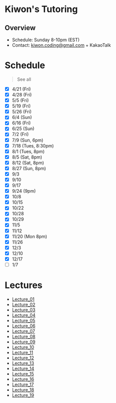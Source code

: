# Kiwon's Tutoring
## Overview
* Schedule: Sunday 8-10pm (EST)
* Contact: kiwon.coding@gmail.com + KakaoTalk

# Schedule
> See all
  - [x] 4/21 (Fri)
  - [x] 4/28 (Fri)
- [x] 5/5 (Fri)
- [x] 5/19 (Fri)
- [x] 5/26 (Fri)
- [x] 6/4 (Sun)
- [x] 6/16 (Fri)
- [x] 6/25 (Sun)
- [x] 7/2 (Fri)
- [x] 7/9 (Sun, 6pm)
- [x] 7/18 (Tues, 8:30pm)
- [x] 8/1 (Tues, 8pm)
- [x] 8/5 (Sat, 8pm)
- [x] 8/12 (Sat, 8pm)
- [x] 8/27 (Sun, 8pm)
- [x] 9/3
- [x] 9/10
- [x] 9/17
- [x] 9/24 (9pm)
- [x] 10/8
- [x] 10/15
- [x] 10/22
- [x] 10/28
- [x] 10/29
- [x] 11/5
- [x] 11/12
- [x] 11/20 (Mon 8pm)
- [x] 11/26
- [x] 12/3
- [x] 12/10
- [x] 12/17
- [ ] 1/7

# Lectures
* [Lecture_01](lectures/lecture_01.md)
* [Lecture_02](lectures/lecture_02.md)
* [Lecture_03](lectures/lecture_03.md)
* [Lecture_04](lectures/lecture_04.md)
* [Lecture_05](lectures/lecture_05.md)
* [Lecture_06](lectures/lecture_06.md)
* [Lecture_07](lectures/lecture_07.md)
* [Lecture_08](lectures/lecture_08.md)
* [Lecture_09](lectures/lecture_09.md)
* [Lecture_10](lectures/lecture_10.md)
* [Lecture_11](lectures/lecture_11.md)
* [Lecture_12](lectures/lecture_12.md)
* [Lecture_13](lectures/lecture_13.md)
* [Lecture_14](lectures/lecture_14.md)
* [Lecture_15](lectures/lecture_15.md)
* [Lecture_16](lectures/lecture_16.md)
* [Lecture_17](lectures/lecture_17.md)
* [Lecture_18](lectures/lecture_18.md)
* [Lecture_19](lectures/lecture_19.md)

